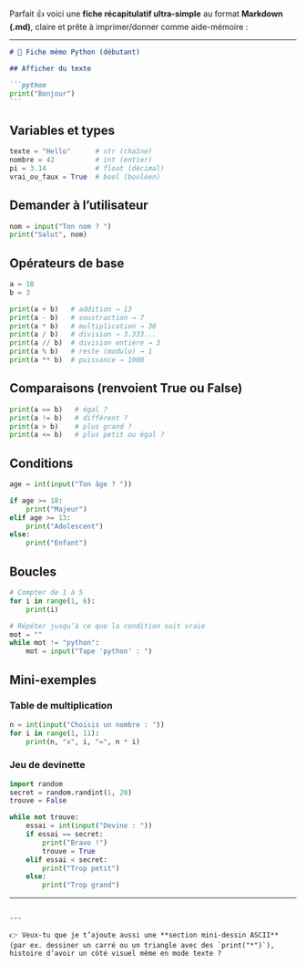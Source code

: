 Parfait 👍 voici une **fiche récapitulatif ultra-simple** au format **Markdown (.md)**, claire et prête à imprimer/donner comme aide-mémoire :

---

````markdown
# 🐍 Fiche mémo Python (débutant)

## Afficher du texte

```python
print("Bonjour")
```
````

## Variables et types

```python
texte = "Hello"      # str (chaîne)
nombre = 42          # int (entier)
pi = 3.14            # float (décimal)
vrai_ou_faux = True  # bool (booléen)
```

## Demander à l’utilisateur

```python
nom = input("Ton nom ? ")
print("Salut", nom)
```

## Opérateurs de base

```python
a = 10
b = 3

print(a + b)   # addition → 13
print(a - b)   # soustraction → 7
print(a * b)   # multiplication → 30
print(a / b)   # division → 3.333...
print(a // b)  # division entière → 3
print(a % b)   # reste (modulo) → 1
print(a ** b)  # puissance → 1000
```

## Comparaisons (renvoient True ou False)

```python
print(a == b)   # égal ?
print(a != b)   # différent ?
print(a > b)    # plus grand ?
print(a <= b)   # plus petit ou égal ?
```

## Conditions

```python
age = int(input("Ton âge ? "))

if age >= 18:
    print("Majeur")
elif age >= 13:
    print("Adolescent")
else:
    print("Enfant")
```

## Boucles

```python
# Compter de 1 à 5
for i in range(1, 6):
    print(i)

# Répéter jusqu’à ce que la condition soit vraie
mot = ""
while mot != "python":
    mot = input("Tape 'python' : ")
```

## Mini-exemples

### Table de multiplication

```python
n = int(input("Choisis un nombre : "))
for i in range(1, 11):
    print(n, "x", i, "=", n * i)
```

### Jeu de devinette

```python
import random
secret = random.randint(1, 20)
trouve = False

while not trouve:
    essai = int(input("Devine : "))
    if essai == secret:
        print("Bravo !")
        trouve = True
    elif essai < secret:
        print("Trop petit")
    else:
        print("Trop grand")
```

---

```

---

👉 Veux-tu que je t’ajoute aussi une **section mini-dessin ASCII** (par ex. dessiner un carré ou un triangle avec des `print("*")`), histoire d’avoir un côté visuel même en mode texte ?
```
